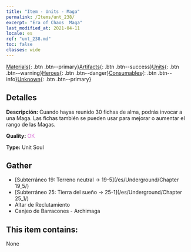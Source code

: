 ```yaml
---
title: "Item - Units - Maga"
permalink: /Items/unt_238/
excerpt: "Era of Chaos  Maga"
last_modified_at: 2021-04-11
locale: es
ref: "unt_238.md"
toc: false
classes: wide
---
```

 [Materials](/es/Items/){: .btn .btn--primary}[Artifacts](/es/Items/Artifacts/){: .btn .btn--success}[Units](/es/Items/Units/){: .btn .btn--warning}[Heroes](/es/Items/Heroes/){: .btn .btn--danger}[Consumables](/es/Items/Consumables/){: .btn .btn--info}[Unknown](/es/Items/Unknown/){: .btn .btn--primary}

## Detalles
 **Descripción:** Cuando hayas reunido 30 fichas de alma, podrás invocar a una Maga. Las fichas también se pueden usar para mejorar o aumentar el rango de las Magas.

 **Quality:** <span style="color: #DA70D6">OK</span>

 **Type:** Unit Soul

## Gather

*    [Subterráneo 19: Terreno neutral -> 19-5](/es/Underground/Chapter 19_5/) 
*    [Subterráneo 25: Tierra del sueño -> 25-1](/es/Underground/Chapter 25_1/) 
*    Altar de Reclutamiento 
*    Canjeo de Barracones - Archimaga 

## This item contains:

  None

